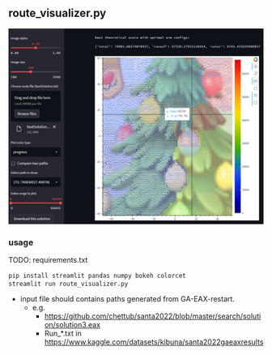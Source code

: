 ## route_visualizer.py
![visualizer sample](https://github.com/chettub/santa2022/blob/master/visualizer/visualizer.png)

### usage
TODO: requirements.txt
```
pip install streamlit pandas numpy bokeh colorcet
streamlit run route_visualizer.py
```

- input file should contains paths generated from GA-EAX-restart.
    - e.g.
        - https://github.com/chettub/santa2022/blob/master/search/solution/solution3.eax
        - Run_*.txt in https://www.kaggle.com/datasets/kibuna/santa2022gaeaxresults
        
